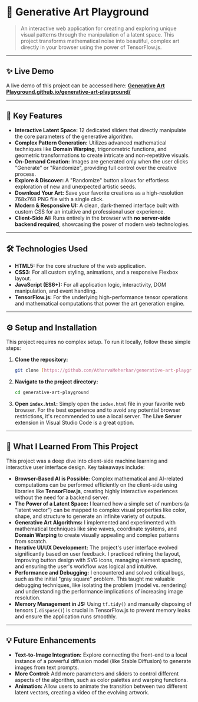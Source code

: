 # 🎨 Generative Art Playground

> An interactive web application for creating and exploring unique visual patterns through the manipulation of a latent space. This project transforms mathematical noise into beautiful, complex art directly in your browser using the power of TensorFlow.js.
---

## ✨ Live Demo

A live demo of this project can be accessed here: **[Generative Art Playground.github.io/generative-art-playground/](https://GenerativeArtPlayground.github.io/generative-art-playground/)**

---

## 🚀 Key Features

-   **Interactive Latent Space:** 12 dedicated sliders that directly manipulate the core parameters of the generative algorithm.
-   **Complex Pattern Generation:** Utilizes advanced mathematical techniques like **Domain Warping**, trigonometric functions, and geometric transformations to create intricate and non-repetitive visuals.
-   **On-Demand Creation:** Images are generated only when the user clicks "Generate" or "Randomize", providing full control over the creative process.
-   **Explore & Discover:** A "Randomize" button allows for effortless exploration of new and unexpected artistic seeds.
-   **Download Your Art:** Save your favorite creations as a high-resolution 768x768 PNG file with a single click.
-   **Modern & Responsive UI:** A clean, dark-themed interface built with custom CSS for an intuitive and professional user experience.
-   **Client-Side AI:** Runs entirely in the browser with **no server-side backend required**, showcasing the power of modern web technologies.

---

## 🛠️ Technologies Used

-   **HTML5:** For the core structure of the web application.
-   **CSS3:** For all custom styling, animations, and a responsive Flexbox layout.
-   **JavaScript (ES6+):** For all application logic, interactivity, DOM manipulation, and event handling.
-   **TensorFlow.js:** For the underlying high-performance tensor operations and mathematical computations that power the art generation engine.

---

## ⚙️ Setup and Installation

This project requires no complex setup. To run it locally, follow these simple steps:

1.  **Clone the repository:**
    ```bash
    git clone [https://github.com/AtharvaMeherkar/generative-art-playground.git](https://github.com/AtharvaMeherkar/generative-art-playground.git)
    ```
2.  **Navigate to the project directory:**
    ```bash
    cd generative-art-playground
    ```
3.  **Open `index.html`:**
    Simply open the `index.html` file in your favorite web browser. For the best experience and to avoid any potential browser restrictions, it's recommended to use a local server. The **Live Server** extension in Visual Studio Code is a great option.

---

## 🧠 What I Learned From This Project

This project was a deep dive into client-side machine learning and interactive user interface design. Key takeaways include:

-   **Browser-Based AI is Possible:** Complex mathematical and AI-related computations can be performed efficiently on the client-side using libraries like **TensorFlow.js**, creating highly interactive experiences without the need for a backend server.
-   **The Power of a Latent Space:** I learned how a simple set of numbers (a "latent vector") can be mapped to complex visual properties like color, shape, and structure to generate an infinite variety of outputs.
-   **Generative Art Algorithms:** I implemented and experimented with mathematical techniques like sine waves, coordinate systems, and **Domain Warping** to create visually appealing and complex patterns from scratch.
-   **Iterative UI/UX Development:** The project's user interface evolved significantly based on user feedback. I practiced refining the layout, improving button design with SVG icons, managing element spacing, and ensuring the user's workflow was logical and intuitive.
-   **Performance and Debugging:** I encountered and solved critical bugs, such as the initial "gray square" problem. This taught me valuable debugging techniques, like isolating the problem (model vs. rendering) and understanding the performance implications of increasing image resolution.
-   **Memory Management in JS:** Using `tf.tidy()` and manually disposing of tensors (`.dispose()`) is crucial in TensorFlow.js to prevent memory leaks and ensure the application runs smoothly.

---

## 💡 Future Enhancements

-   **Text-to-Image Integration:** Explore connecting the front-end to a local instance of a powerful diffusion model (like Stable Diffusion) to generate images from text prompts.
-   **More Control:** Add more parameters and sliders to control different aspects of the algorithm, such as color palettes and warping functions.
-   **Animation:** Allow users to animate the transition between two different latent vectors, creating a video of the evolving artwork.
